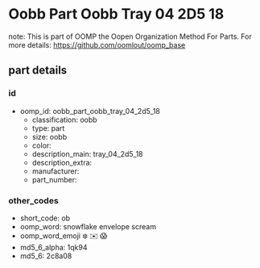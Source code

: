 # Oobb Part Oobb Tray 04 2D5 18  

note: This is part of OOMP the Oopen Organization Method For Parts. For more details: https://github.com/oomlout/oomp_base

##  part details





### id
* oomp_id: oobb_part_oobb_tray_04_2d5_18
  * classification: oobb
  * type: part
  * size: oobb
  * color: 
  * description_main: tray_04_2d5_18
  * description_extra: 
  * manufacturer: 
  * part_number: 

### other_codes
* short_code: ob
* oomp_word: snowflake envelope scream
* oomp_word_emoji :snowflake: :envelope: :scream:
* md5_6_alpha: 1qk94
* md5_6: 2c8a08